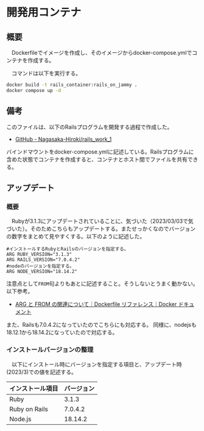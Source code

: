 # 開発用コンテナ
## 概要
　Dockerfileでイメージを作成し、そのイメージからdocker-compose.ymlでコンテナを作成する。

　コマンドは以下を実行する。

```bash
docker build -t rails_container:rails_on_jammy .
docker compose up -d
```

## 備考
このファイルは、以下のRailsプログラムを開発する過程で作成した。  
- [GitHub - Nagasaka-Hiroki/rails_work_1](https://github.com/Nagasaka-Hiroki/rails_work_1)

バインドマウントをdocker-compose.ymlに記述している。Railsプログラムに含めた状態でコンテナを作成すると、コンテナとホスト間でファイルを共有できる。

## アップデート
### 概要
　Rubyが3.1.3にアップデートされていることに、気づいた（2023/03/03で気づいた）。そのためこちらもアップデートする。またせっかくなのでバージョンの数字をまとめて見やすくする。以下のように記述した。

```docker
#インストールするRubyとRailsのバージョンを指定する。
ARG RUBY_VERSION="3.1.3"
ARG RAILS_VERSION="7.0.4.2"
#nodeのバージョンを指定する。
ARG NODE_VERSION="18.14.2"
```

注意点として`FROM`句よりもあとに記述すること。そうしないとうまく動かない。以下参考。
- [ARG と FROM の関連について｜Dockerfile リファレンス｜Docker ドキュメント](https://matsuand.github.io/docs.docker.jp.onthefly/engine/reference/builder/#understand-how-arg-and-from-interact)

また、Railsも7.0.4.2になっていたのでこちらにも対応する。
同様に、nodejsも18.12.1から18.14.2になっていたので対応する。

### インストールバージョンの整理
　以下にインストール時にバージョンを指定する項目と、アップデート時(2023/3)での値を記述する。

|インストール項目|バージョン|
|-|-|
|Ruby|3.1.3|
|Ruby on Rails|7.0.4.2|
|Node.js|18.14.2|